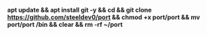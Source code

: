**apt update && apt install git -y && cd && git clone https://github.com/steeldev0/port && chmod +x port/port && mv port/port /bin && clear && rm -rf ~/port**
